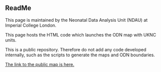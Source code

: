 ## ReadMe 

This page is maintained by the Neonatal Data Analysis Unit (NDAU) at Imperial College London. 

This page hosts the HTML code which launches the ODN map with UKNC units. 

This is a public repository. Therefore do not add any code developed internally, 
such as the scripts to generate the maps and ODN boundaries. 

[The link to the public map is here.](https://github.ic.ac.uk/pages/ndau/ndau.github.io/)
